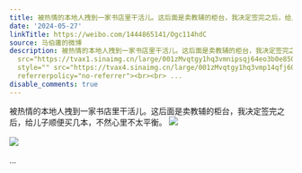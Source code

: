 ```yaml
---
title: 被热情的本地人拽到一家书店里干活儿。这后面是卖教辅的柜台，我决定签完之后，给儿子顺便买几本，不然心里不太平衡。 [图片][图片]
date: '2024-05-27'
linkTitle: https://weibo.com/1444865141/Ogc114hdC
source: 马伯庸的微博
description: 被热情的本地人拽到一家书店里干活儿。这后面是卖教辅的柜台，我决定签完之后，给儿子顺便买几本，不然心里不太平衡。 <img style=""
  src="https://tvax1.sinaimg.cn/large/001zMvqtgy1hq3vmnipsqj64eo3b0e8502.jpg" referrerpolicy="no-referrer"><br><br><img
  style="" src="https://tvax4.sinaimg.cn/large/001zMvqtgy1hq3vmp14qfj60zu1oktpe02.jpg"
  referrerpolicy="no-referrer"><br><br> ...
disable_comments: true
---
```

被热情的本地人拽到一家书店里干活儿。这后面是卖教辅的柜台，我决定签完之后，给儿子顺便买几本，不然心里不太平衡。 <img style="" src="https://tvax1.sinaimg.cn/large/001zMvqtgy1hq3vmnipsqj64eo3b0e8502.jpg" referrerpolicy="no-referrer"><br><br><img style="" src="https://tvax4.sinaimg.cn/large/001zMvqtgy1hq3vmp14qfj60zu1oktpe02.jpg" referrerpolicy="no-referrer"><br><br> ...